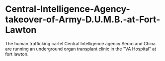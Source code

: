 # Central-Intelligence-Agency-takeover-of-Army-D.U.M.B.-at-Fort-Lawton
The human trafficking cartel Central Intelligence agency Serco and China are running an underground organ transplant clinic in the "VA Hospital" at fort lawton.
